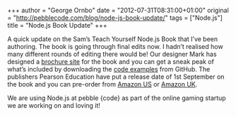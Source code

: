 +++
author = "George Ornbo"
date = "2012-07-31T08:31:00+01:00"
original = "http://pebblecode.com/blog/node-js-book-update/"
tags = ["Node.js"]
title = "Node.js Book Update"
+++

A quick update on the Sam’s Teach Yourself Node.js Book that I’ve been
authoring. The book is going through final edits now. I hadn’t realised how many
different rounds of editing there would be! Our designer Mark has designed a
[brochure site](http://nodejsbook.io/) for the book and you can get a sneak peak
of what’s included by downloading the
[code examples](https://github.com/shapeshed/nodejsbook.io.examples/zipball/master)
from GitHub. The publishers Pearson Education have put a release date of 1st
September on the book and you can pre-order from
[Amazon US](http://www.amazon.com/Teach-Yourself-Node-js-Hours-Yourself/dp/0672335956)
or
[Amazon UK](http://www.amazon.co.uk/Teach-Yourself-Node-js-Hours-Yourself/dp/0672335956).

We are using Node.js at pebble {code} as part of the online gaming startup we
are working on and loving it!

